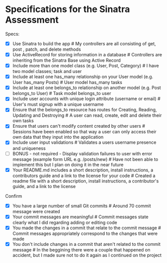 # Specifications for the Sinatra Assessment

Specs:
- [x] Use Sinatra to build the app
        # My controllers are all consisting of get, post , patch, and delete methods
- [x] Use ActiveRecord for storing information in a database
        # Controllers are inheriting from the Sinatra Base using Active Record
- [x] Include more than one model class (e.g. User, Post, Category) 
        # I have two model classes; task and user
- [x] Include at least one has_many relationship on your User model (e.g. User has_many Posts) 
        # User model has_many tasks
- [x] Include at least one belongs_to relationship on another model (e.g. Post belongs_to User)
        # Task model belongs_to user
- [x] Include user accounts with unique login attribute (username or email)
        # User's must signup with a unique username
- [x] Ensure that the belongs_to resource has routes for Creating, Reading, Updating and Destroying
        # A user can read, create, edit and delete their own tasks
- [x] Ensure that users can't modify content created by other users
        # Sessions have been enabled so that way a user can only access their own data that they input into the application
- [x] Include user input validations
        # Validates a users username presence and uniqueness
- [ ] BONUS - not required - Display validation failures to user with error message (example form URL e.g. /posts/new)
        # Have not been able to implement this but I plan on doing it in the near future
- [x] Your README.md includes a short description, install instructions, a contributors guide and a link to the license for your code
        # Created a readme file with a short description, install instructions, a contributor's guide, and a link to the license

Confirm
- [x] You have a large number of small Git commits
        # Around 70 commit message were created
- [x] Your commit messages are meaningful
        # Commit messages state clearly what I did regarding adding or editing code
- [x] You made the changes in a commit that relate to the commit message
        # Commit messages appropriately correspond to the changes that were made
- [x] You don't include changes in a commit that aren't related to the commit message
        # In the beggining there were a couple that happened on accident, but I made sure not to do it again as I continued on the project